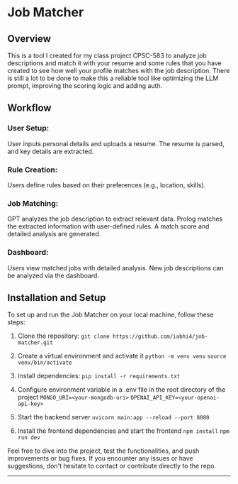 # Job Matcher

## Overview

This is a tool I created for my class project CPSC-583 to analyze job descriptions and match it with your resume and some rules that you have created to see how well your profile matches with the job description. There is still a lot to be done to make this a reliable tool like optimizing the LLM prompt, improving the scoring logic and adding auth.

## Workflow

### User Setup:
User inputs personal details and uploads a resume.
The resume is parsed, and key details are extracted.

### Rule Creation:
Users define rules based on their preferences (e.g., location, skills).

### Job Matching:
GPT analyzes the job description to extract relevant data.
Prolog matches the extracted information with user-defined rules.
A match score and detailed analysis are generated.

### Dashboard:
Users view matched jobs with detailed analysis.
New job descriptions can be analyzed via the dashboard.

## Installation and Setup

To set up and run the Job Matcher on your local machine, follow these steps:

1. Clone the repository:
   `git clone https://github.com/iabhi4/job-matcher.git`

2. Create a virtual environment and activate it
   `python -m venv venv`
   `source venv/bin/activate`
3. Install dependencies:
   `pip install -r requirements.txt`

4. Configure environment variable in a .env file in the root directory of the project
   `MONGO_URI=<your-mongodb-uri>`
   `OPENAI_API_KEY=<your-openai-api-key>`

5. Start the backend server
   `uvicorn main:app --reload --port 8080`

6. Install the frontend dependencies and start the frontend
   `npm install`
   `npm run dev`

Feel free to dive into the project, test the functionalities, and push improvements or bug fixes. If you encounter any issues or have suggestions, don't hesitate to contact or contribute directly to the repo.

---
